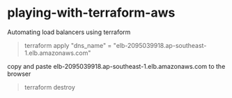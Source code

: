 # playing-with-terraform-aws

Automating load balancers using terraform
>terraform apply
"dns_name" = "elb-2095039918.ap-southeast-1.elb.amazonaws.com"

copy and paste elb-2095039918.ap-southeast-1.elb.amazonaws.com to the browser

>terraform destroy